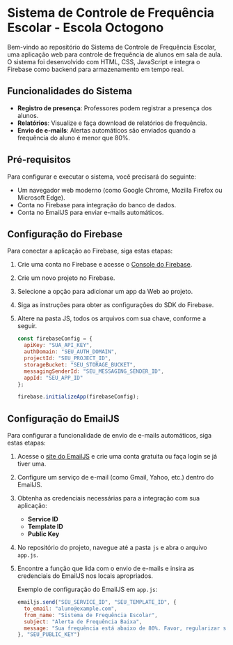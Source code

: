# Sistema de Controle de Frequência Escolar - Escola Octogono

Bem-vindo ao repositório do Sistema de Controle de Frequência Escolar, uma aplicação web para controle de frequência de alunos em sala de aula. O sistema foi desenvolvido com HTML, CSS, JavaScript e integra o Firebase como backend para armazenamento em tempo real.

## Funcionalidades do Sistema
- **Registro de presença**: Professores podem registrar a presença dos alunos.
- **Relatórios**: Visualize e faça download de relatórios de frequência.
- **Envio de e-mails**: Alertas automáticos são enviados quando a frequência do aluno é menor que 80%.

## Pré-requisitos
Para configurar e executar o sistema, você precisará do seguinte:
- Um navegador web moderno (como Google Chrome, Mozilla Firefox ou Microsoft Edge).
- Conta no Firebase para integração do banco de dados.
- Conta no EmailJS para enviar e-mails automáticos.

## Configuração do Firebase
Para conectar a aplicação ao Firebase, siga estas etapas:

1. Crie uma conta no Firebase e acesse o [Console do Firebase](https://console.firebase.google.com/).
2. Crie um novo projeto no Firebase.
3. Selecione a opção para adicionar um app da Web ao projeto.
4. Siga as instruções para obter as configurações do SDK do Firebase.
5. Altere na pasta JS, todos os arquivos com sua chave, conforme a seguir.

   ```javascript
   const firebaseConfig = {
     apiKey: "SUA_API_KEY",
     authDomain: "SEU_AUTH_DOMAIN",
     projectId: "SEU_PROJECT_ID",
     storageBucket: "SEU_STORAGE_BUCKET",
     messagingSenderId: "SEU_MESSAGING_SENDER_ID",
     appId: "SEU_APP_ID"
   };

   firebase.initializeApp(firebaseConfig);


## Configuração do EmailJS

Para configurar a funcionalidade de envio de e-mails automáticos, siga estas etapas:

1. Acesse o [site do EmailJS](https://www.emailjs.com/) e crie uma conta gratuita ou faça login se já tiver uma.
2. Configure um serviço de e-mail (como Gmail, Yahoo, etc.) dentro do EmailJS.
3. Obtenha as credenciais necessárias para a integração com sua aplicação:
   - **Service ID**
   - **Template ID**
   - **Public Key**
4. No repositório do projeto, navegue até a pasta `js` e abra o arquivo `app.js`.
5. Encontre a função que lida com o envio de e-mails e insira as credenciais do EmailJS nos locais apropriados.

   Exemplo de configuração do EmailJS em `app.js`:
   ```javascript
   emailjs.send("SEU_SERVICE_ID", "SEU_TEMPLATE_ID", {
     to_email: "aluno@example.com",
     from_name: "Sistema de Frequência Escolar",
     subject: "Alerta de Frequência Baixa",
     message: "Sua frequência está abaixo de 80%. Favor, regularizar sua presença."
   }, "SEU_PUBLIC_KEY")
